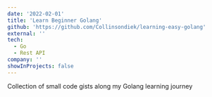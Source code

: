 ```yaml
---
date: '2022-02-01'
title: 'Learn Beginner Golang'
github: 'https://github.com/Collinsondiek/learning-easy-golang'
external: ''
tech:
  - Go
  - Rest API
company: ''
showInProjects: false
---
```


Collection of small code gists along my Golang learning journey
